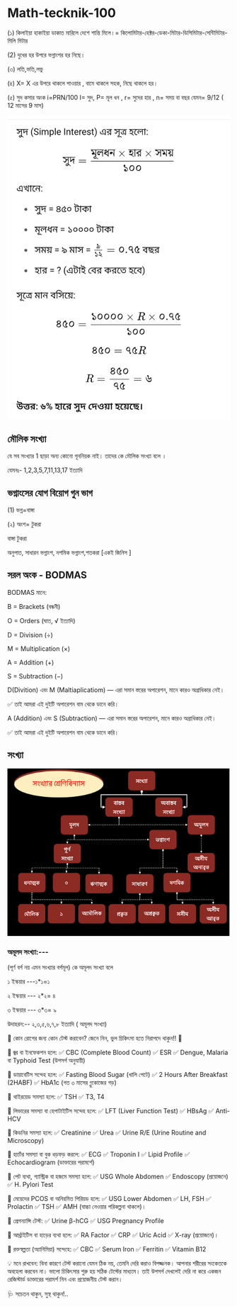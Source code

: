 # Math-tecknik-100

(১)   কিলাইয়া হাকাইয়া ডাকাত মারিলে দেশে শান্তি মিলে।= কিলোমিটার-হেক্টর-ডেকা-মিটার-ডিসিমিটার-সেন্টিমিটার-মিলি মিটার

(2) দুধের হর উপরে ভগ্নাংশর হর নিছে।

(৩) লতি,ভতি,লভু

(৪) X= X এর উপরে থাকলে পাওয়ার , বামে থাকলে সহক, নিছে থাকলে হর। 

(৫) সুদ কসার অংক i=PRN/100 I= সুদ, P= মূল ধন , r= সুদের হার , n= সময় বা বছর যেমন= 9/12 ( 12 মাসের 9 মাস)
<!--[profile](./sud.jpg)-->
<img src="sud.jpg" width="600"/>

## মৌলিক সংখ্যা 

যে সব সংখ্যার 1 ছাড়া অন্য কোনো গূননিয়ক নাই। তাদের কে মৌলিক সংখ্যা বলে ।

যেমনঃ- 1,2,3,5,7,11,13,17 ইত্যাদি


## ভগ্নাংসের যোগ বিয়োগ গুন ভাগ

(1) ভগ্ন=বাঙ্গা

(২) অংশ= টুকরা

বাঙ্গা টুকরা

অনুপাত, সাধারন ভগ্নাংশ, দশমিক ভগ্নাংশ,শতকরা [একই জিনিস ]




## সরল অংক - BODMAS

BODMAS মানে:

B = Brackets (বন্ধনী)

O = Orders (ঘাত, √ ইত্যাদি)

D = Division (÷)

M = Multiplication (×)

A = Addition (+)

S = Subtraction (−)


D(Divition) এবং M (Maltiaplicatiom) — এরা সমান স্তরের অপারেশন, মানে কারও অগ্রাধিকার নেই।

✅ তাই আমরা এই দুইটি অপারেশন বাম থেকে ডানে করি। 

A (Addition) এবং S (Subtraction) — এরা সমান স্তরের অপারেশন, মানে কারও অগ্রাধিকার নেই।

✅ তাই আমরা এই দুইটি অপারেশন বাম থেকে ডানে করি।


## সংখ্যা

<!--[profile](./sonka.png)-->
<img src="sonka.png" width="600"/>

### অমূলদ সংখ্যা:---
(পূর্ণ বর্গ নয় এমন সংখ্যার বর্গমূল) কে অমূলদ সংখ্যা বলে

১ ইস্কয়ার ---১*১=১

২ ইস্কয়ার --- ২*২= ৪

৩ ইস্কয়ার --- ৩*৩= ৯

উদাহরন:-- ২,৩,৫,৬,৭,৮ ইত্যাদি ( অমূলদ  সংখ্যা)

🧪 কোন রোগের জন্য কোন টেস্ট করাবেন? জেনে নিন, ভুল চিকিৎসা হতে নিরাপদে থাকুন!! 🧬

🔹 জ্বর বা ইনফেকশন হলে:
✅ CBC (Complete Blood Count)
✅ ESR
✅ Dengue, Malaria বা Typhoid Test (উপসর্গ অনুযায়ী)

🔹 ডায়াবেটিস সন্দেহ হলে:
✅ Fasting Blood Sugar (খালি পেটে)
✅ 2 Hours After Breakfast (2HABF)
✅ HbA1c (গত ৩ মাসের গ্লুকোজের গড়)

🔹 থাইরয়েড সমস্যা হলে:
✅ TSH
✅ T3, T4

🔹 লিভারের সমস্যা বা হেপাটাইটিস সন্দেহ হলে:
✅ LFT (Liver Function Test)
✅ HBsAg
✅ Anti-HCV

🔹 কিডনির সমস্যা হলে:
✅ Creatinine
✅ Urea
✅ Urine R/E (Urine Routine and Microscopy)

🔹 হার্টের সমস্যা বা বুক ধড়ফড় করলে:
✅ ECG
✅ Troponin I
✅ Lipid Profile
✅ Echocardiogram (ডাক্তারের পরামর্শে)

🔹 পেট ব্যথা, গ্যাস্ট্রিক বা হজমে সমস্যা হলে:
✅ USG Whole Abdomen
✅ Endoscopy (প্রয়োজনে)
✅ H. Pylori Test

🔹 মেয়েদের PCOS বা অনিয়মিত পিরিয়ড হলে:
✅ USG Lower Abdomen
✅ LH, FSH
✅ Prolactin
✅ TSH
✅ AMH (বাচ্চা নেওয়ার পরিকল্পনা থাকলে)।

🔹 প্রেগন্যান্সি টেস্ট:
✅ Urine β-hCG
✅ USG Pregnancy Profile

🔹 আর্থ্রাইটিস বা হাড়ের ব্যথা হলে:
✅ RA Factor
✅ CRP
✅ Uric Acid
✅ X-ray (প্রয়োজনে)।

🔹 রক্তস্বল্পতা (অ্যানিমিয়া) সন্দেহে:
✅ CBC
✅ Serum Iron
✅ Ferritin
✅ Vitamin B12

💡 মনে রাখবেন:
বিনা কারণে টেস্ট করানো যেমন ঠিক নয়, তেমনি দেরি করাও বিপজ্জনক। আপনার শরীরের সংকেতকে অবহেলা করবেন না। ভালো চিকিৎসার শুরু হয় সঠিক টেস্টের মাধ্যমে। তাই উপসর্গ দেখলেই দেরি না করে একজন রেজিস্টার্ড ডাক্তারের পরামর্শ নিন এবং প্রয়োজনীয় টেস্ট করান।

🩺 সচেতন থাকুন, সুস্থ থাকুন!..
